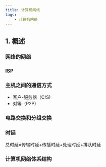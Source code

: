 ```yaml
---
title: 计算机网络
tags: 
    - 计算机网络
---
```

## 1. 概述
### 网络的网络
### ISP
### 主机之间的通信方式
- 客户-服务器（C/S)
- 对等（P2P)
### 电路交换和分组交换
### 时延
总时延=传输时延+传播时延+处理时延+排队时延
### 计算机网络体系结构
